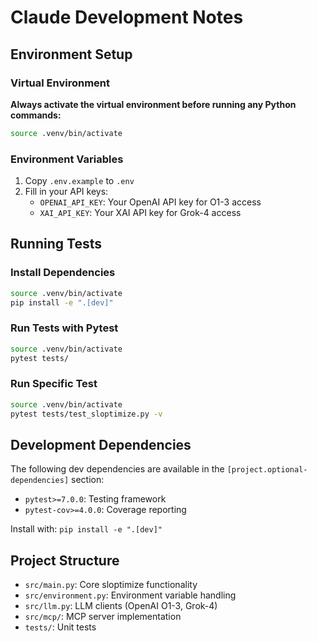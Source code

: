 # Claude Development Notes

## Environment Setup

### Virtual Environment
**Always activate the virtual environment before running any Python commands:**

```bash
source .venv/bin/activate
```

### Environment Variables
1. Copy `.env.example` to `.env`
2. Fill in your API keys:
   - `OPENAI_API_KEY`: Your OpenAI API key for O1-3 access
   - `XAI_API_KEY`: Your XAI API key for Grok-4 access

## Running Tests

### Install Dependencies
```bash
source .venv/bin/activate
pip install -e ".[dev]"
```

### Run Tests with Pytest
```bash
source .venv/bin/activate
pytest tests/
```

### Run Specific Test
```bash
source .venv/bin/activate
pytest tests/test_sloptimize.py -v
```

## Development Dependencies

The following dev dependencies are available in the `[project.optional-dependencies]` section:
- `pytest>=7.0.0`: Testing framework
- `pytest-cov>=4.0.0`: Coverage reporting

Install with: `pip install -e ".[dev]"`

## Project Structure

- `src/main.py`: Core sloptimize functionality
- `src/environment.py`: Environment variable handling
- `src/llm.py`: LLM clients (OpenAI O1-3, Grok-4)
- `src/mcp/`: MCP server implementation
- `tests/`: Unit tests
